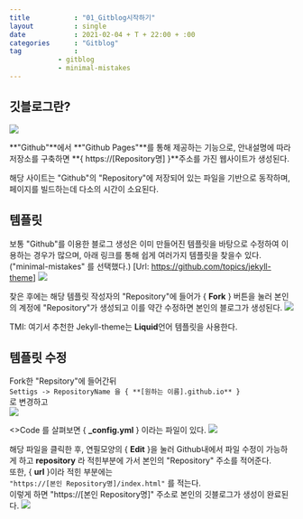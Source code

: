 ```yaml
---
title           : "01_Gitblog시작하기"
layout          : single
date            : 2021-02-04 + T + 22:00 + :00
categories      : "Gitblog"
tag             :
            - gitblog
            - minimal-mistakes
---
```

## 깃블로그란?  
<img src="{{page.gdrive_url}}1vrQnW92cG8J2t07m7ouh2SNr8Blc_oXq"/>

**"Github"**에서 **"Github Pages"**를 통해 제공하는 기능으로, 안내설명에 따라 저장소를 구축하면 **{ https://[Repository명] }**주소를 가진 웹사이트가 생성된다.
  
해당 사이트는 "Github"의 "Repository"에 저장되어 있는 파일을 기반으로 동작하며, 페이지를 빌드하는데 다소의 시간이 소요된다.

## 템플릿  
  
보통 "Github"를 이용한 블로그 생성은 이미 만들어진 템플릿을 바탕으로 수정하여 이용하는 경우가 많으며, 아래 링크를 통해 쉽게 여러가지 템플릿을 찾을수 있다. ("minimal-mistakes" 를 선택했다.)  [Url: <a href="https://github.com/topics/jekyll-theme">https://github.com/topics/jekyll-theme</a>]
<img src="{{page.gdrive_url}}1kw37jOQZiIO0hTFxaJs7lQxI14TF30fH"/>
  
찾은 후에는 해당 템플릿 작성자의 "Repository"에 들어가 { **Fork** } 버튼을 눌러 본인의 계정에 "Repository"가 생성되고 이를 약간 수정하면 본인의 블로그가 생성된다.
<img src="{{page.gdrive_url}}16zvCM_U9kXKFrkUPBhZt3w4UxjIBDwrs"/>
  
TMI: 여기서 추천한 Jekyll-theme는 **Liquid**언어 템플릿을 사용한다.
  
## 템플릿 수정
  
Fork한 "Repsitory"에 들어간뒤  
```Settigs -> RepositoryName 을 { **[원하는 이름].github.io** }```  
로 변경하고  
<img src="{{page.gdrive_url}}1uj-w6cc8st9Gk6iAD84v5GHWgB6Enrk-"/>
  
<>Code 를 살펴보면 { **_config.yml** } 이라는 파일이 있다.
<img src="{{page.gdrive_url}}1xUHW1T9kpXxGld7B5p2ooYR0Od7HOGUE"/>

해당 파일을 클릭한 후, 연필모양의 { **Edit** }을 눌러 Github내에서 파일 수정이 가능하게 하고 **repository** 라 적힌부분에 가서 본인의 "Repository" 주소를 적어준다.  
또한, { **url** }이라 적힌 부분에는  
```"https://[본인 Repository명]/index.html"``` 를 적는다.  
이렇게 하면 "https://[본인 Repository명]" 주소로 본인의 깃블로그가 생성이 완료된다.
<img src="{{page.gdrive_url}}1VGSopGkQNIg_9PwCzMo8b-8-x6m4aDdC"/>